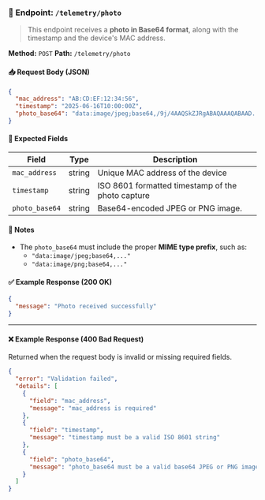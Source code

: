 ### 📸 Endpoint: `/telemetry/photo`

> This endpoint receives a **photo in Base64 format**, along with the timestamp and the device's MAC address.

**Method:** `POST`
**Path:** `/telemetry/photo`

#### 📥 Request Body (JSON)

```json
{
  "mac_address": "AB:CD:EF:12:34:56",
  "timestamp": "2025-06-16T10:00:00Z",
  "photo_base64": "data:image/jpeg;base64,/9j/4AAQSkZJRgABAQAAAQABAAD..."
}
```

#### 📄 Expected Fields

| Field          | Type   | Description                                       |
| -------------- | ------ | ------------------------------------------------- |
| `mac_address`  | string | Unique MAC address of the device                  |
| `timestamp`    | string | ISO 8601 formatted timestamp of the photo capture |
| `photo_base64` | string | Base64-encoded JPEG or PNG image.                 |

#### 📌 Notes

- The `photo_base64` must include the proper **MIME type prefix**, such as:
  - `"data:image/jpeg;base64,..."`
  - `"data:image/png;base64,..."`

#### ✅ Example Response (200 OK)

```json
{
  "message": "Photo received successfully"
}
```

---

#### ❌ Example Response (400 Bad Request)

Returned when the request body is invalid or missing required fields.

```json
{
  "error": "Validation failed",
  "details": [
    {
      "field": "mac_address",
      "message": "mac_address is required"
    },
    {
      "field": "timestamp",
      "message": "timestamp must be a valid ISO 8601 string"
    },
    {
      "field": "photo_base64",
      "message": "photo_base64 must be a valid base64 JPEG or PNG image"
    }
  ]
}
```
